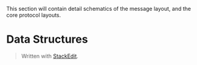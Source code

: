 This section will contain detail schematics of the message layout, and the core protocol layouts.

# Data Structures





> Written with [StackEdit](https://stackedit.io/).
<!--stackedit_data:
eyJoaXN0b3J5IjpbMjE5OTQ5ODYwLC02NDYzMTU0ODUsNDM2MT
MwMjg2LDczMDk5ODExNl19
-->